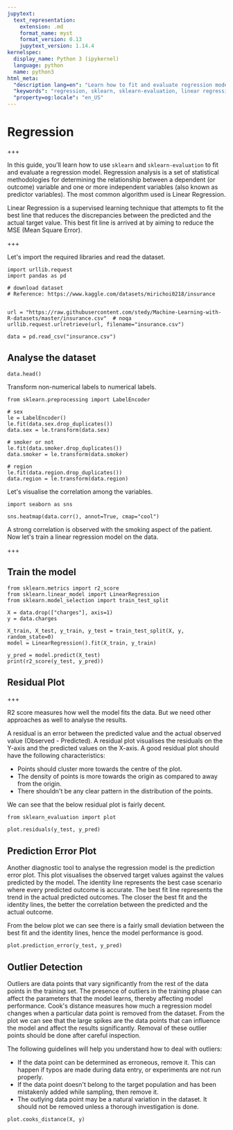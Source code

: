 ```yaml
---
jupytext:
  text_representation:
    extension: .md
    format_name: myst
    format_version: 0.13
    jupytext_version: 1.14.4
kernelspec:
  display_name: Python 3 (ipykernel)
  language: python
  name: python3
html_meta:
  "description lang=en": "Learn how to fit and evaluate regression models using sklearn and sklearn-evaluation, using residual plots, prediction error plots, and outlier detection techniques like Cook's distance."
  "keywords": "regression, sklearn, sklearn-evaluation, linear regression, residual plot, prediction error plot, outlier detection, Cook's distance"
  "property=og:locale": "en_US"
---
```


# Regression

+++

In this guide, you'll learn how to use `sklearn` and `sklearn-evaluation` to fit and evaluate a regression model. Regression analysis is a set of statistical methodologies for determining the relationship between a dependent (or outcome) variable and one or more independent variables (also known as predictor variables). The most common algorithm used is Linear Regression. 

Linear Regression is a supervised learning technique that attempts to fit the best line that reduces the discrepancies between the predicted and the actual target value. This best fit line is arrived at by aiming to reduce the MSE (Mean Square Error).

+++

Let's import the required libraries and read the dataset.

```{code-cell} ipython3
import urllib.request
import pandas as pd

# download dataset
# Reference: https://www.kaggle.com/datasets/mirichoi0218/insurance


url = "https://raw.githubusercontent.com/stedy/Machine-Learning-with-R-datasets/master/insurance.csv"  # noqa
urllib.request.urlretrieve(url, filename="insurance.csv")

data = pd.read_csv("insurance.csv")
```

## Analyse the dataset

```{code-cell} ipython3
data.head()
```

Transform non-numerical labels to numerical labels.

```{code-cell} ipython3
from sklearn.preprocessing import LabelEncoder

# sex
le = LabelEncoder()
le.fit(data.sex.drop_duplicates())
data.sex = le.transform(data.sex)

# smoker or not
le.fit(data.smoker.drop_duplicates())
data.smoker = le.transform(data.smoker)

# region
le.fit(data.region.drop_duplicates())
data.region = le.transform(data.region)
```

Let's visualise the correlation among the variables.

```{code-cell} ipython3
import seaborn as sns

sns.heatmap(data.corr(), annot=True, cmap="cool")
```

A strong correlation is observed with the smoking aspect of the patient. Now let's train a linear regression model on the data.

+++

## Train the model

```{code-cell} ipython3
from sklearn.metrics import r2_score
from sklearn.linear_model import LinearRegression
from sklearn.model_selection import train_test_split

X = data.drop(["charges"], axis=1)
y = data.charges

X_train, X_test, y_train, y_test = train_test_split(X, y, random_state=0)
model = LinearRegression().fit(X_train, y_train)
```

```{code-cell} ipython3
y_pred = model.predict(X_test)
print(r2_score(y_test, y_pred))
```

## Residual Plot

+++

R2 score measures how well the model fits the data. But we need other approaches as well to analyse the results. 

A residual is an error between the predicted value and the actual observed value (Observed - Predicted). A residual plot visualises the residuals on the Y-axis and the predicted values on the X-axis. A good residual plot should have the following characteristics:

- Points should cluster more towards the centre of the plot.
- The density of points is more towards the origin as compared to away from the origin.
- There shouldn't be any clear pattern in the distribution of the points.

We can see that the below residual plot is fairly decent.

```{code-cell} ipython3
from sklearn_evaluation import plot

plot.residuals(y_test, y_pred)
```

## Prediction Error Plot

Another diagnostic tool to analyse the regression model is the prediction error plot. This plot visualises the observed target values against the values predicted by the model. 
The identity line represents the best case scenario where every predicted outcome is accurate. 
The best fit line represents the trend in the actual predicted outcomes.
The closer the best fit and the identity lines, the better the correlation between the predicted and the actual outcome.

From the below plot we can see there is a fairly small deviation between the best fit and the identity lines, hence the model performance is good.

```{code-cell} ipython3
plot.prediction_error(y_test, y_pred)
```

## Outlier Detection 

Outliers are data points that vary significantly from the rest of the data points in the training set. The presence of outliers in the training phase can affect the parameters that the model learns, thereby affecting model performance. 
Cook's distance measures how much a regression model changes when a particular data point is removed from the dataset. From the plot we can see that the large spikes are the data points that can influence the model and affect the results significantly. Removal of these outlier points should be done after careful inspection.

The following guidelines will help you understand how to deal with outliers:
- If the data point can be determined as erroneous, remove it. This can happen if typos are made during data entry, or experiments are not run properly.
- If the data point doesn't belong to the target population and has been mistakenly added while sampling, then remove it.
- The outlying data point may be a natural variation in the dataset. It should not be removed unless a thorough investigation is done.

```{code-cell} ipython3
plot.cooks_distance(X, y)
```
